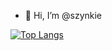 - 👋 Hi, I’m @szynkie

[![Top Langs](https://github-readme-stats.vercel.app/api/top-langs/?username=szynkie&theme=vue-dark)](https://github.com/anuraghazra/github-readme-stats)

<!---
szynkie/szynkie is a ✨ special ✨ repository because its `README.md` (this file) appears on your GitHub profile.
You can click the Preview link to take a look at your changes.
--->
